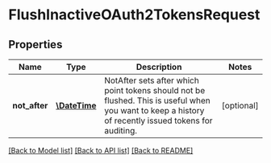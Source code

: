 # FlushInactiveOAuth2TokensRequest

## Properties
Name | Type | Description | Notes
------------ | ------------- | ------------- | -------------
**not_after** | [**\DateTime**](\DateTime.md) | NotAfter sets after which point tokens should not be flushed. This is useful when you want to keep a history of recently issued tokens for auditing. | [optional] 

[[Back to Model list]](../README.md#documentation-for-models) [[Back to API list]](../README.md#documentation-for-api-endpoints) [[Back to README]](../README.md)


